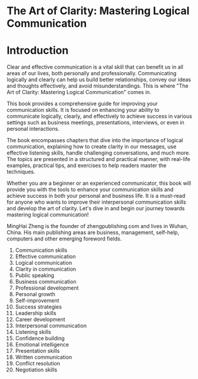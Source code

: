 # The Art of Clarity: Mastering Logical Communication

# Introduction

Clear and effective communication is a vital skill that can benefit us in all areas of our lives, both personally and professionally. Communicating logically and clearly can help us build better relationships, convey our ideas and thoughts effectively, and avoid misunderstandings. This is where "The Art of Clarity: Mastering Logical Communication" comes in.

This book provides a comprehensive guide for improving your communication skills. It is focused on enhancing your ability to communicate logically, clearly, and effectively to achieve success in various settings such as business meetings, presentations, interviews, or even in personal interactions.

The book encompasses chapters that dive into the importance of logical communication, explaining how to create clarity in our messages, use effective listening skills, handle challenging conversations, and much more. The topics are presented in a structured and practical manner, with real-life examples, practical tips, and exercises to help readers master the techniques.

Whether you are a beginner or an experienced communicator, this book will provide you with the tools to enhance your communication skills and achieve success in both your personal and business life. It is a must-read for anyone who wants to improve their interpersonal communication skills and develop the art of clarity. Let's dive in and begin our journey towards mastering logical communication!

MingHai Zheng is the founder of zhengpublishing.com and lives in Wuhan, China. His main publishing areas are business, management, self-help, computers and other emerging foreword fields.





1. Communication skills
2. Effective communication
3. Logical communication
4. Clarity in communication
5. Public speaking
6. Business communication
7. Professional development
8. Personal growth
9. Self-improvement
10. Success strategies
11. Leadership skills
12. Career development
13. Interpersonal communication
14. Listening skills
15. Confidence building
16. Emotional intelligence
17. Presentation skills
18. Written communication
19. Conflict resolution
20. Negotiation skills


